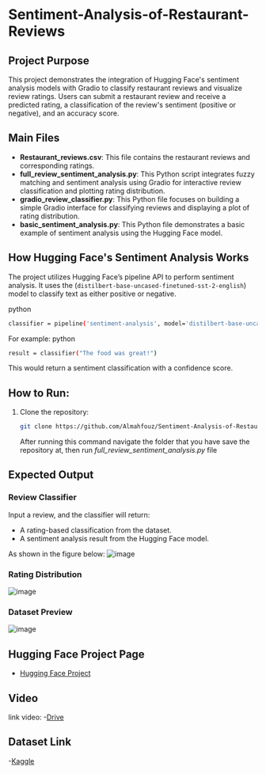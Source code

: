 # Sentiment-Analysis-of-Restaurant-Reviews



## Project Purpose
This project demonstrates the integration of Hugging Face's sentiment analysis models with Gradio to classify restaurant reviews and visualize review ratings. Users can submit a restaurant review and receive a predicted rating, a classification of the review's sentiment (positive or negative), and an accuracy score.

## Main Files
- **Restaurant_reviews.csv**: This file contains the restaurant reviews and corresponding ratings.
- **full_review_sentiment_analysis.py**: This Python script integrates fuzzy matching and sentiment analysis using Gradio for interactive review classification and plotting rating distribution.
- **gradio_review_classifier.py**: This Python file focuses on building a simple Gradio interface for classifying reviews and displaying a plot of rating distribution.
- **basic_sentiment_analysis.py**: This Python file demonstrates a basic example of sentiment analysis using the Hugging Face model.

## How Hugging Face's Sentiment Analysis Works
The project utilizes Hugging Face’s pipeline API to perform sentiment analysis. It uses the (`distilbert-base-uncased-finetuned-sst-2-english`) model to classify text as either positive or negative.

python
```bash
classifier = pipeline('sentiment-analysis', model='distilbert-base-uncased-finetuned-sst-2-english')
```

For example:
python
```bash
result = classifier("The food was great!")
```

This would return a sentiment classification with a confidence score.

## How to Run:
1. Clone the repository:
   ```bash
   git clone https://github.com/Almahfouz/Sentiment-Analysis-of-Restaurant-Reviews
   ```
   After running this command navigate the folder that you have save the repository at, then run *full_review_sentiment_analysis.py* file

## Expected Output

### Review Classifier
Input a review, and the classifier will return:
- A rating-based classification from the dataset.
- A sentiment analysis result from the Hugging Face model.
  
As shown in the figure below:
![image](https://github.com/user-attachments/assets/1ae9378e-b818-420a-bdfb-f964700c77f2)


### Rating Distribution
![image](https://github.com/user-attachments/assets/b99b659c-82d0-4be3-af6b-102e8be43994)


### Dataset Preview
![image](https://github.com/user-attachments/assets/a0258d71-ce5d-4538-9bf6-cc51ae78fa84)


## Hugging Face Project Page

- [Hugging Face Project](https://huggingface.co/spaces/Almahfouz/Sentiment-Analysis-of-Restaurant-Reviews-Using-Hugging-Face-and-Gradio)

## Video 
link video: -[Drive](https://drive.google.com/file/d/1-YvZywKkpaPLN-N_9t55i86-GrWdBSrO/view?usp=sharing)

## Dataset Link
-[Kaggle](https://www.kaggle.com/datasets/joebeachcapital/restaurant-reviews)
